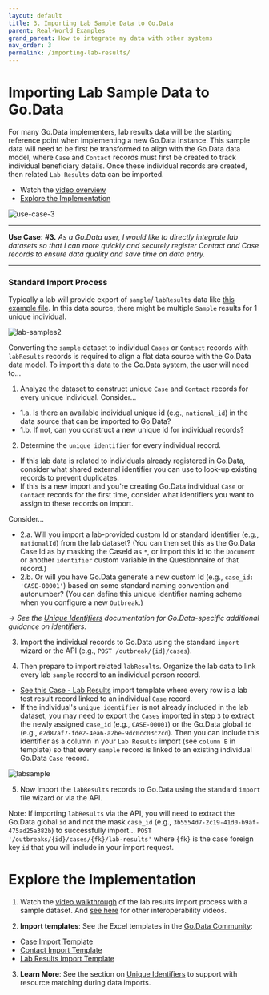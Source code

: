 ```yaml
---
layout: default
title: 3. Importing Lab Sample Data to Go.Data
parent: Real-World Examples
grand_parent: How to integrate my data with other systems
nav_order: 3
permalink: /importing-lab-results/
---
```

# Importing Lab Sample Data to Go.Data
For many Go.Data implementers, lab results data will be the starting reference point when implementing a new Go.Data instance. This sample data will need to be first be transformed to align with the Go.Data data model, where `Case` and `Contact` records must first be created to track individual beneficiary details. Once these individual records are created, then related `Lab Results` data can be imported. 

- Watch the [video overview](https://sprcdn-assets.sprinklr.com/1652/84761256-ec87-4b94-8b2c-e8ba09a090af-13172065.mp4)
- [Explore the Implementation](#explore-the-implementation)


![use-case-3](../assets/use-case-3.png)

---
**Use Case:**
**#3.** _As a Go.Data user, I would like to directly integrate lab datasets so that I can more quickly and securely register Contact and Case records to ensure data quality and save time on data entry._

---

### Standard Import Process
Typically a lab will provide export of `sample`/ `labResults` data like [this example file](https://sprcdn-assets.sprinklr.com/1652/3b12476b-0d12-4d85-a3f9-c748a69c7856-960273073.xlsx). In this data source, there might be multiple `Sample` results for 1 unique individual. 

![lab-samples2](../assets/lab-samples2.png)

Converting the `sample` dataset to individual `Cases` or `Contact` records with `labResults` records is required to align a flat data source with the Go.Data data model. To import this data to the Go.Data system, the user will need to...

1. Analyze the dataset to construct unique `Case` and `Contact` records for every unique individual. Consider...

* 1.a. Is there an available individual unique id (e.g., `national_id`) in the data source that can be imported to Go.Data? 
* 1.b. If not, can you construct a new unique id for individual records? 

2. Determine the `unique identifier` for every individual record. 
- If this lab data is related to individuals already registered in Go.Data, consider what shared external identifier you can use to look-up existing records to prevent duplicates. 
- If this is a new import and you're creating Go.Data individual `Case` or `Contact` records for the first time, consider what identifiers you want to assign to these records on import. 

Consider...
* 2.a. Will you import a lab-provided custom Id or standard identifier (e.g., `nationalId`) from the lab dataset? (You can then set this as the Go.Data Case Id as by masking the CaseId as `*`, or import this Id to the `Document` or another `identifier` custom variable in the Questionnaire of that record.)
* 2.b. Or will you have Go.Data generate a new custom Id (e.g., `case_id: 'CASE-00001'`) based on some standard naming convention and autonumber? (You can define this unique identifier naming scheme when you configure a new `Outbreak`.)

_→ See the [Unique Identifiers](https://worldhealthorganization.github.io/godata/unique-identifiers/) documentation for Go.Data-specific additional guidance on identifiers._

3. Import the individual records to Go.Data using the standard `import` wizard or the API (e.g., `POST /outbreak/{id}/cases`). 

4. Then prepare to import related `labResults`. Organize the lab data to link every lab `sample` record to an individual person record. 
- [See this Case - Lab Results](https://community-godata.who.int/page/documents) import template where every row is a lab test result record linked to an individual `Case` record. 
- If the individual's `unique identifier` is not already included in the lab dataset, you may need to export the `Cases` imported in step `3` to extract the newly assigned `case_id` (e.g., `CASE-00001`) or the Go.Data global `id` (e.g., `e2d87af7-fde2-4ea6-a2be-9dc0cc03c2cd`). Then you can include this identifier as a column in your `Lab Results` import (see `column B` in template) so that every `sample` record is linked to an existing individual Go.Data `Case` record. 

![labsample](../assets/lab-samples.png)

5. Now import the `labResults` records to Go.Data using the standard `import` file wizard or via the API. 

Note: If importing `labResults` via the API, you will need to extract the Go.Data global `id` and not the mask `case_id` (e.g., `3b5554d7-2c19-41d0-b9af-475ad25a382b`) to successfully import...
`POST '/outbreaks/{id}/cases/{fk}/lab-results'` where `{fk}` is the case foreign key `id` that you will include in your import request. 


# Explore the Implementation
1. Watch the [video walkthrough](https://sprcdn-assets.sprinklr.com/1652/84761256-ec87-4b94-8b2c-e8ba09a090af-13172065.mp4) of the lab results import process with a sample dataset. And [see here](https://community-godata.who.int/topics/interoperability/5fd8ec64f5c77e114e6c6823) for other interoperability videos. 

2. **Import templates**: See the Excel templates in the [Go.Data Community](https://community-godata.who.int/topics/interoperability/5fd8ec64f5c77e114e6c6823): 
- [Case Import Template](https://sprcdn-assets.sprinklr.com/1652/81f8ca3b-85dd-4227-ba38-07a3fd7602dc-1433384782.xlsx)
- [Contact Import Template](https://sprcdn-assets.sprinklr.com/1652/c6e81e6d-a1d7-497e-befe-b4c901771a22-1696387742.xlsx)
- [Lab Results Import Template](https://sprcdn-assets.sprinklr.com/1652/3b12476b-0d12-4d85-a3f9-c748a69c7856-960273073.xlsx)

3. **Learn More**: See the section on [Unique Identifiers](https://worldhealthorganization.github.io/godata/unique-identifiers/) to support with resource matching during data imports. 

